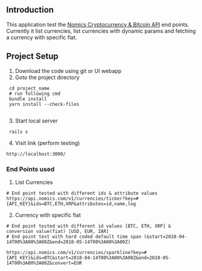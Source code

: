 ## Introduction
This application test the [Nomics Cryptocurrency & Bitcoin API](https://nomics.com/docs) end points. Currently it list currencies, list currencies with dynamic params and fetching a currency with specific fiat.
## Project Setup
1. Download the code using git or UI webapp
2. Goto the project directory
```
 cd project_name
 # run following cmd
 bundle install
 yarn install --check-files
 
```
3. Start local server
```
 rails s
```
4. Visit link (perform testing)
```
http://localhost:3000/
```
### End Points used
1. List Currencies
```
# End point tested with different ids & attribute values
https://api.nomics.com/v1/currencies/ticker?key=#{API_KEY}&ids=BTC,ETH,XRP&attributes=id,name,log
```
2. Currency with specific fiat

```
# End point tested with different id values [BTC, ETH, XRP] & conversion value(fiat) [USD, EUR, ZAR]
# End point test with hard coded default time span (&start=2018-04-14T00%3A00%3A00Z&end=2018-05-14T00%3A00%3A00Z)

https://api.nomics.com/v1/currencies/sparkline?key=#{API_KEY}&ids=BTC&start=2018-04-14T00%3A00%3A00Z&end=2018-05-14T00%3A00%3A00Z&convert=EUR
```

